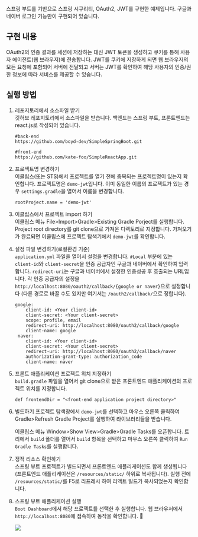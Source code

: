 스프링 부트를 기반으로 스프링 시큐리티, OAuth2, JWT를 구현한 예제입니다. 구글과 네이버 로그인 기능만이 구현되어 있습니다.

## 구현 내용

OAuth2의 인증 결과를 세션에 저장하는 대신 JWT 토큰을 생성하고 쿠키를 통해 사용자 에이전트(웹 브라우저)에 전송합니다. 
JWT를 쿠키에 저장하게 되면 웹 브라우저의 모든 요청에 포함되어 서버에 전달되고 서버는 JWT를 확인하여 해당 사용자의 인증/권한 정보에 
따라 서비스를 제공할 수 있습니다.


## 실행 방법
 
1. 레포지토리에서 소스파일 받기  
  깃허브 레포지토리에서 소스파일을 받습니다. 백엔드는 스프링 부트, 프론트엔드는 react.js로 작성되어 있습니다.
   
   ```
   #back-end
   https://github.com/boyd-dev/SimpleSpringBoot.git
   
   #front-end
   https://github.com/kate-foo/SimpleReactApp.git
   ```  

2. 프로젝트명 변경하기  
   이클립스(또는 STS)에서 프로젝트를 열기 전에 중복되는 프로젝트명이 있는지 확인합니다. 프로젝트명은 `demo-jwt`입니다.
   이미 동일한 이름의 프로젝트가 있는 경우 `settings.gradle`을 열어서 이름을 변경합니다.
   
   ```
   rootProject.name = 'demo-jwt'
   ```     
   
3. 이클립스에서 프로젝트 import 하기  
   이클립스 메뉴 File>Import>Gradle>Existing Gradle Porject를 실행합니다. Project root directory를 git clone으로 가져온 디렉토리로 지정합니다.
   가져오기가 완료되면 이클립스에 프로젝트 탐색기에서 `demo-jwt`를 확인합니다. 
      

4. 설정 파일 변경하기(로컬환경 기준)  
   `application.yml` 파일을 열어서 설정을 변경합니다. `#Local` 부분에 있는 `client-id`와 `client-secret`을 인증 공급자인 구글과 네이버에서 확인하여 입력합니다.
    `redirect-uri`는 구글과 네이버에서 설정한 인증성공 후 호출되는 URL입니다. 각 인증 공급자의 설정을 `http://localhost:8080/oauth2/callback/{google or naver}`으로 설정합니다
    (다른 경로로 바꿀 수도 있지만 여기서는 `/oauth2/callback/`으로 정합니다).
    
    ```
    google:
        client-id: <Your client-id>
        client-secret: <Your client-secret>
        scope: profile, email
        redirect-uri: http://localhost:8080/oauth2/callback/google
        client-name: google                           
     naver:
        client-id: <Your client-id>
        client-secret: <Your client-secret>
        redirect-uri: http://localhost:8080/oauth2/callback/naver
        authorization-grant-type: authorization_code
        client-name: naver
    ``` 
    
5. 프론트 애플리케이션 프로젝트 위치 지정하기  
   `build.gradle` 파일을 열어서 git clone으로 받은 프론트엔드 애플리케이션의 프로젝트 위치를 지정합니다.
   
   ```
   def frontendDir = "<front-end application project directory>"
   
   ```  

6. 빌드하기
   프로젝트 탐색창에서 `demo-jwt`를 선택하고 마우스 오른쪽 클릭하여 Gradle>Refresh Gradle Project를 실행하여 라이브러리들을 받습니다. 
   
     
   이클립스 메뉴 Window>Show View>Gradle>Gradle Tasks를 오픈합니다. 트리에서 `build` 폴더를 열어서 `build` 항목을 선택하고 마우스 오른쪽 클릭하여 `Run Gradle Tasks`를 실행합니다.
    

7. 정적 리소스 확인하기  
   스프링 부트 프로젝트가 빌드되면서 프론트엔드 애플리케이션도 함께 생성됩니다(프론트엔드 애플리케이션은 `/resources/static/` 하위로 복사됩니다). 실행 전에 `/resources/static/`를 F5로 리프레시 하여 
   리액트 빌드가 복사되었는지 확인합니다. 

8. 스프링 부트 애플리케이션 실행  
   `Boot Dashboard`에서 해당 프로젝트를 선택한 후 실행합니다. 웹 브라우저에서 `http://localhost:8080`에 접속하여 동작을 확인합니다. 🚀  
   
   <img src="https://github.com/boyd-dev/SimpleSpringBoot/blob/main/demo-jwt.PNG"/>   